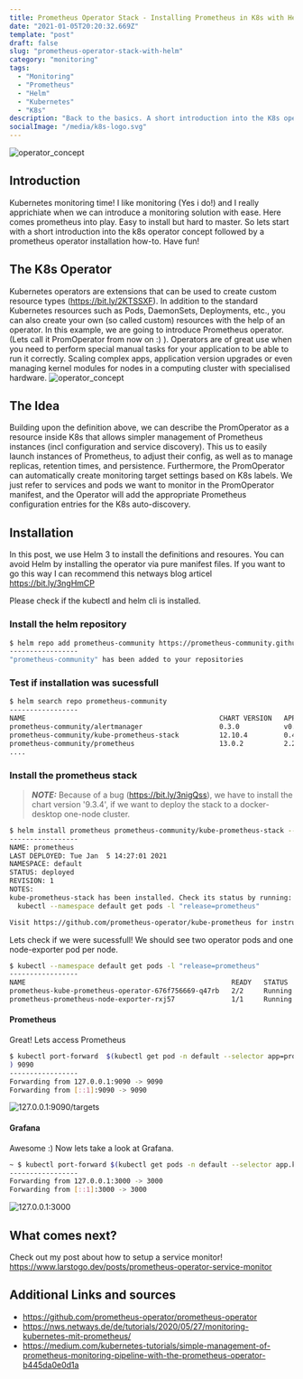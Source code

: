 ```yaml
---
title: Prometheus Operator Stack - Installing Prometheus in K8s with Helm 3
date: "2021-01-05T20:20:32.669Z"
template: "post"
draft: false
slug: "prometheus-operator-stack-with-helm"
category: "monitoring"
tags:
  - "Monitoring"
  - "Prometheus"
  - "Helm"
  - "Kubernetes"
  - "K8s"
description: "Back to the basics. A short introduction into the K8s operators concept and how-to install prometheus operator start."
socialImage: "/media/k8s-logo.svg"
---
```

![operator_concept](/media/prometheus_logo_orange_circle.svg)

## Introduction

Kubernetes monitoring time! I like monitoring (Yes i do!) and I really apprichiate when we can introduce a monitoring solution with ease. Here comes prometheus into play. Easy to install but hard to master. So lets start with a short introduction into the k8s operator concept followed by a prometheus operator installation how-to. Have fun!

## The K8s Operator

Kubernetes operators are extensions that can be used to create custom resource types (https://bit.ly/2KTSSXF). In addition to the standard Kubernetes resources such as Pods, DaemonSets, Deployments, etc., you can also create your own (so called custom) resources with the help of an operator. In this example, we are going to introduce Prometheus operator. (Lets call it PromOperator from now on :) ). Operators are of great use when you need to perform special manual tasks for your application to be able to run it correctly. Scaling complex apps, application version upgrades or even managing kernel modules for nodes in a computing cluster with specialised hardware. 
![operator_concept](/media/operator-k8s-2.png)

## The Idea

Building upon the definition above, we can describe the PromOperator as a resource inside K8s that allows simpler management of Prometheus instances (incl configuration and service discovery). This us to easily launch instances of Prometheus, to adjust their config, as well as to manage replicas, retention times, and persistence.
Furthermore, the PromOperator can automatically create monitoring target settings based on K8s labels. We just refer to services and pods we want to monitor in the PromOperator manifest, and the Operator will add the appropriate Prometheus configuration entries for the K8s auto-discovery.

## Installation

In this post, we use Helm 3 to install the definitions and resoures. You can avoid Helm by installing the operator via pure manifest files. If you want to go this way I can recommend this netways blog articel https://bit.ly/3ngHmCP

Please check if the kubectl and helm cli is installed.

### Install the helm repository
```bash
$ helm repo add prometheus-community https://prometheus-community.github.io/helm-charts
-----------------
"prometheus-community" has been added to your repositories
```

### Test if installation was sucessfull
```bash
$ helm search repo prometheus-community
-----------------
NAME                                              	CHART VERSION	APP VERSION	DESCRIPTION
prometheus-community/alertmanager                 	0.3.0        	v0.21.0    	The Alertmanager handles alerts sent by client ...
prometheus-community/kube-prometheus-stack        	12.10.4      	0.44.0     	kube-prometheus-stack collects Kubernetes manif...
prometheus-community/prometheus                   	13.0.2       	2.22.1     	Prometheus is a monitoring system and time seri...
....
```

### Install the prometheus stack


> **_NOTE:_** Because of a bug (https://bit.ly/3nigQss), we have to install the chart version '9.3.4', if we want to deploy the stack to a docker-desktop one-node cluster. 

```bash
$ helm install prometheus prometheus-community/kube-prometheus-stack --version '9.3.4'
-----------------
NAME: prometheus
LAST DEPLOYED: Tue Jan  5 14:27:01 2021
NAMESPACE: default
STATUS: deployed
REVISION: 1
NOTES:
kube-prometheus-stack has been installed. Check its status by running:
  kubectl --namespace default get pods -l "release=prometheus"

Visit https://github.com/prometheus-operator/kube-prometheus for instructions on how to create & configure Alertmanager and Prometheus instances using the Operator.
```
Lets check if we were sucessfull! We should see two operator pods and one node-exporter pod per node.
```bash
$ kubectl --namespace default get pods -l "release=prometheus"
-----------------
NAME                                                   READY   STATUS    RESTARTS   AGE
prometheus-kube-prometheus-operator-676f756669-q47rb   2/2     Running   0          43m
prometheus-prometheus-node-exporter-rxj57              1/1     Running   0          43m
```

#### Prometheus
Great! Lets access Prometheus 
```bash
$ kubectl port-forward  $(kubectl get pod -n default --selector app=prometheus --output=jsonpath="{.items..metadata.name}"
) 9090
-----------------
Forwarding from 127.0.0.1:9090 -> 9090
Forwarding from [::1]:9090 -> 9090
```

![127.0.0.1:9090/targets](/media/prometheus.png)

#### Grafana
Awesome :) Now lets take a look at Grafana.

```bash
~ $ kubectl port-forward $(kubectl get pods -n default --selector app.kubernetes.io/name=grafana --output=jsonpath="{.items..metadata.name}") 3000
-----------------
Forwarding from 127.0.0.1:3000 -> 3000
Forwarding from [::1]:3000 -> 3000
```
![127.0.0.1:3000](/media/grafana.png)

## What comes next?
Check out my post about how to setup a service monitor!
https://www.larstogo.dev/posts/prometheus-operator-service-monitor

## Additional Links and sources

* https://github.com/prometheus-operator/prometheus-operator
* https://nws.netways.de/de/tutorials/2020/05/27/monitoring-kubernetes-mit-prometheus/
* https://medium.com/kubernetes-tutorials/simple-management-of-prometheus-monitoring-pipeline-with-the-prometheus-operator-b445da0e0d1a

